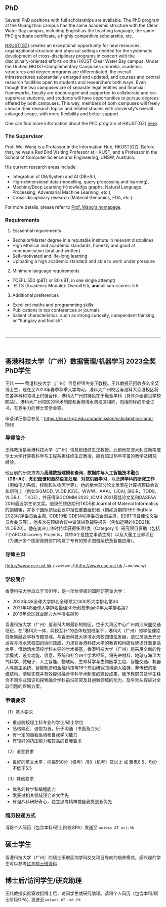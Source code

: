 <!--
I am always looking for research students (PhD or MPhil) with a strong *motivation*, and relevant background and experience. 
-->

## PhD 

Several PhD positions with full scholarships are available. The PhD program at the Guangzhou campus has the same academic structure with the Clear Water Bay campus, including English as the teaching language, the same PhD graduate certificate, a highly competitive scholarship, etc. 

[HKUST(GZ)](http://gz.ust.hk) creates an exceptional opportunity for new resources, organizational structure and physical settings needed for the systematic development of cross-disciplinary programs in concert with the disciplinary-oriented efforts on the HKUST Clear Water Bay campus. Under the Unified HKUST-Complementary Campuses umbrella, academic structures and degree programs are differentiated, the overall infrastructures substantially enlarged and updated, and courses and central research facilities open to students and researchers both ways. Even though the two campuses are of separate legal entities and financial frameworks, faculty are encouraged and supported to collaborate and co-supervise students, and students will have opportunities to pursue degrees offered by both campuses. This way, members of both campuses will freely choose their research topics and related studies with University’s overall enlarged scope, with more flexibility and better support. 

One can find more information about the PhD program at HKUST(GZ) [here](https://hkust-gz.edu.cn/admission/scholarships-and-fees).

### The Supervisor

Prof. Wei Wang is a Professor in the Information Hub, HKUST(GZ). Before that, he was a Red Bird Visiting Professor at HKUST, and a Professor in the School of Computer Science and Engineering, UNSW, Australia. 

His current research areas include: 

* Integration of DB/System and AI (DB+AI), 
* High-dimensional data (modelling, query processing and learning), 
* Machine/Deep Learning (Knowledge graphs, Natural Language Processing, Adversarial Machine Learning, etc.),
* Cross-disciplinary research (Material Genomics, EDA, etc.). 

For more details, please refer to [Prof. Wang's homepage](http://www.cse.ust.hk/~weiwcs). 

### Requirements

1. Esssential requirements

  * Bechalor/Master degree in a reputable institute in relevant disciplines
  * High ethnical and academic standards, honesty and good at communication (oral and written)
  * Self-motivated and life-long learning
  * Uploading a high academic standard and able to work under pressure

2. Minimum language requirements

  * TOEFL 550 (pBT) or 80 (iBT, in one single attempt)
  * IELTS (Academic Module):  Overall 6.5, **and** all sub-scores: 5.5

3. Additional preferences

  * Excellent maths and programming skills
  * Publications in top conferences or journals
  * Salient characteristics, such as strong curiosity, independent thinking, or “hungary and foolish". 


<br />
<hr />
<br />

## 香港科技大学（广州）数据管理/机器学习 2023全奖PhD学生

王炜 —— 香港科技大学（广州）信息枢纽终身正教授。王炜教授正招收多名全奖博士生，现在至2023年春季秋季入学均可。港科大广州校区与港科大香港校区将在各学科和领域上积极合作，港科大广州的特色在于融合学科（具体介绍请见学校网站）。港科大广州校区的学术制度和香港清水湾校区相同，包括同样的毕业证书，有竞争力的博士奖学金等。

申请详细信息参见：https://hkust-gz.edu.cn/admission/scholarships-and-fees 
   

### 导师简介

王炜教授是香港科技大学（广州）信息枢纽终生正教授。此前他在澳大利亚新南威尔士大学计算机科学与工程系担任终生正教授，拥有超过18年丰富的教学及研究经验。 

他目前的研究方向为**高维数据建模和查询**，**数据库与人工智能技术融合（DB+AI）**，**知识图谱和自然语言处理**，**对抗机器学习**，以及**跨学科的研究工作**（例如电力系统，控制和生物医学等）。他的绝大部分论文发表在计算机顶级会议和期刊上（例如SIGMOD, VLDB,ICDE，WWW、AAAI、IJCAI, SIGIR，TODS， VLDBJ， TKDE），并获得SIGCOMM 2022, ICMR 2021最佳论文奖和DASFAA 2016最近学生论文奖。他现任顶级期刊TKDE和Journal of Material Informatics的副编辑，并多个国际顶级会议中担任重要组织者（例如近期的IEEE BigData 2023程序委员会主席, ICDE19和ICDE14程序委员会副主席，EDBT19最佳论文委员会委员等）。他多次在顶级会议中做演讲及辅导报告（例如近期的KDD21和VLDB20）。他在澳洲工作时持续获得多项1类（Category 1）研究项目资助（包括7个ARC Discovery Projects，其中4个是独立申请主持）以及大量工业界项目（为澳洲多个国家政府部门构建了专有的知识图谱系统及智能应用）。

### 导师主页

[http://www.cse.ust.hk /~weiwcs/](http://www.cse.ust.hk /~weiwcs/)

### 学校简介

香港科技大学成立于1991年，是一所世界级的国际研究型大学：

* 2022年QS全球大学排名全球顶尖1300所大学排名第34
* 2021年QS全球大学排名最佳50所创校未满50年大学排名第2
* 2019年全球就业能力大学排名第10

香港科技大学（广州）是港科大的最新的校区，位于大湾区中心广州南沙庆盛交通枢纽。在“港科大一体，两校互补”的总体规划框架下，港科大（广州）的学位课程将聚集融合学科专题领域，与香港科技大学清水湾校园错位发展，透过灵活及充分发挥与清水湾校园的协同效应，力求将香港科技大学的教育和科研优势提升至更高水平。借助清水湾校学科主导的学术根基，香港科技大学（广州）将采用全新的教学模式，设立功能、信息、系统和社会四个学术枢纽，将先进材料、地球与海洋大气科学、微电子、人工智能、物联网、生命科学与生物医学工程、智能交通、机器人与自主系统、智能制造和金融科技等16个前沿研究领域纳入独特、非传统的枢纽结构，清晰实现并有效提供融合学科学术制度的建设成果，赋予教职员及学生糅合不同专业知识和探索融合学科前沿研究及其创新领域的能力，及孕育从容应对全球问题的崭新方案。
 
### 申请要求

（1）基本要求

* 重点院校理工科专业的学士/硕士学位
* 品格端正，诚信为首，乐于沟通（书面及口头）
* 有一定的自我驱动和自我学习能力
* 有较好的抗压能力和较高的自我要求 

（2）语言要求

* 良好的英文水平：托福550分（纸考）/80（机考）及以上 或 雅思6.5，均分不低于5.5 

（3）其他要求

* 优秀的数学和编程能力
* 发表过相关领域顶会论文优先
* 有强烈科研好奇心，独立思考精神或自我挑战者优先


### 简历投递方式

请将个人简历（包含本科/硕士阶段GPA）发送至 `weiwcs AT ust.hk`


## 硕士学生

香港科技大学（广州）的硕士采取面向学科交叉项目导向的培养模式。感兴趣的学生可以参考[红鸟硕士班资料](https://fytgs.hkust.edu.hk/system/files/0719_Admission-Flyer_23-24.pdf)


## 博士后/访问学生/研究助理

王炜教授实验室收招博士后，访问学生或研究助理。请将个人简历（包含本科/硕士阶段GPA）发送至 `weiwcs AT ust.hk`

